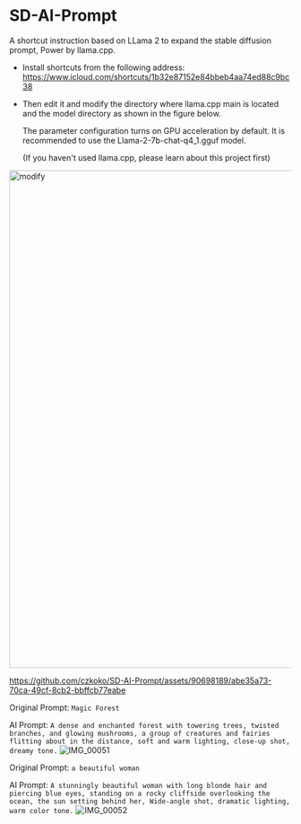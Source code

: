 # SD-AI-Prompt
A shortcut instruction based on LLama 2 to expand the stable diffusion prompt, Power by llama.cpp.

- Install shortcuts from the following address:
https://www.icloud.com/shortcuts/1b32e87152e84bbeb4aa74ed88c9bc38

- Then edit it and modify the directory where llama.cpp main is located and the model directory as shown in the figure below.

  The parameter configuration turns on GPU acceleration by default. It is recommended to use the Llama-2-7b-chat-q4_1.gguf model.

  (If you haven't used llama.cpp, please learn about this project first)

<img width="887" alt="modify" src="https://github.com/czkoko/SD-AI-Prompt/assets/90698189/620e4252-6503-4148-8653-a11f5491b410">




https://github.com/czkoko/SD-AI-Prompt/assets/90698189/abe35a73-70ca-49cf-8cb2-bbffcb77eabe


Original Prompt: `Magic Forest`

AI Prompt: `A dense and enchanted forest with towering trees, twisted branches, and glowing mushrooms, a group of creatures and fairies flitting about in the distance, soft and warm lighting, close-up shot, dreamy tone.`
![IMG_00051](https://github.com/czkoko/SD-AI-Prompt/assets/90698189/4fad3900-da8b-4e3b-ad1b-2b6182b7cf15)



Original Prompt: `a beautiful woman`

AI Prompt: `A stunningly beautiful woman with long blonde hair and piercing blue eyes, standing on a rocky cliffside overlooking the ocean, the sun setting behind her, Wide-angle shot, dramatic lighting, warm color tone.`
![IMG_00052](https://github.com/czkoko/SD-AI-Prompt/assets/90698189/9f84d4c4-a9fe-4686-ba55-492640080154)
